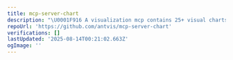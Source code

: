 ```yaml
---
title: mcp-server-chart
description: "\U0001F916 A visualization mcp contains 25+ visual charts using @antvis. Using for chart generation and data analysis."
repoUrl: 'https://github.com/antvis/mcp-server-chart'
verifications: []
lastUpdated: '2025-08-14T00:21:02.663Z'
ogImage: ''
---
```


